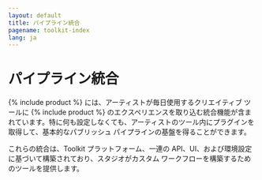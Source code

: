 ```yaml
---
layout: default
title: パイプライン統合
pagename: toolkit-index
lang: ja
---
```


# パイプライン統合

{% include product %} には、アーティストが毎日使用するクリエイティブ ツールに {% include product %} のエクスペリエンスを取り込む統合機能が含まれています。特に何も設定しなくても、アーティストのツール内にプラグインを取得して、基本的なパブリッシュ パイプラインの基盤を得ることができます。

これらの統合は、Toolkit プラットフォーム、一連の API、UI、および環境設定に基づいて構築されており、スタジオがカスタム ワークフローを構築するためのツールを提供します。
